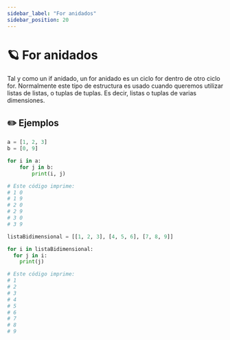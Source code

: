 ```yaml
---
sidebar_label: "For anidados"
sidebar_position: 20
---
```


# 🪐 For anidados

Tal y como un if anidado, un for anidado es un ciclo for dentro de otro ciclo for. Normalmente este tipo de estructura es usado cuando queremos utilizar listas de listas, o tuplas de tuplas. Es decir, listas o tuplas de varias dimensiones.

## ✏️ Ejemplos

```python title="Ejemplo de un for anidado"
a = [1, 2, 3]
b = [0, 9]

for i in a:
	for j in b:
		print(i, j)

# Este código imprime:
# 1 0
# 1 9
# 2 0
# 2 9
# 3 0
# 3 9
```

```python title="Otro ejemplo de un for anidado"
listaBidimensional = [[1, 2, 3], [4, 5, 6], [7, 8, 9]]

for i in listaBidimensional:
  for j in i:
    print(j)

# Este código imprime:
# 1
# 2
# 3
# 4
# 5
# 6
# 7
# 8
# 9
```
